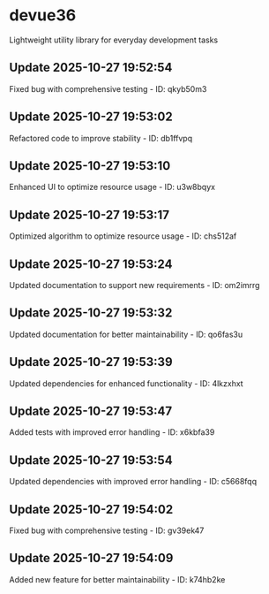 # devue36
Lightweight utility library for everyday development tasks

## Update 2025-10-27 19:52:54
Fixed bug with comprehensive testing - ID: qkyb50m3


## Update 2025-10-27 19:53:02
Refactored code to improve stability - ID: db1ffvpq


## Update 2025-10-27 19:53:10
Enhanced UI to optimize resource usage - ID: u3w8bqyx


## Update 2025-10-27 19:53:17
Optimized algorithm to optimize resource usage - ID: chs512af


## Update 2025-10-27 19:53:24
Updated documentation to support new requirements - ID: om2imrrg


## Update 2025-10-27 19:53:32
Updated documentation for better maintainability - ID: qo6fas3u


## Update 2025-10-27 19:53:39
Updated dependencies for enhanced functionality - ID: 4lkzxhxt


## Update 2025-10-27 19:53:47
Added tests with improved error handling - ID: x6kbfa39


## Update 2025-10-27 19:53:54
Updated dependencies with improved error handling - ID: c5668fqq


## Update 2025-10-27 19:54:02
Fixed bug with comprehensive testing - ID: gv39ek47


## Update 2025-10-27 19:54:09
Added new feature for better maintainability - ID: k74hb2ke


